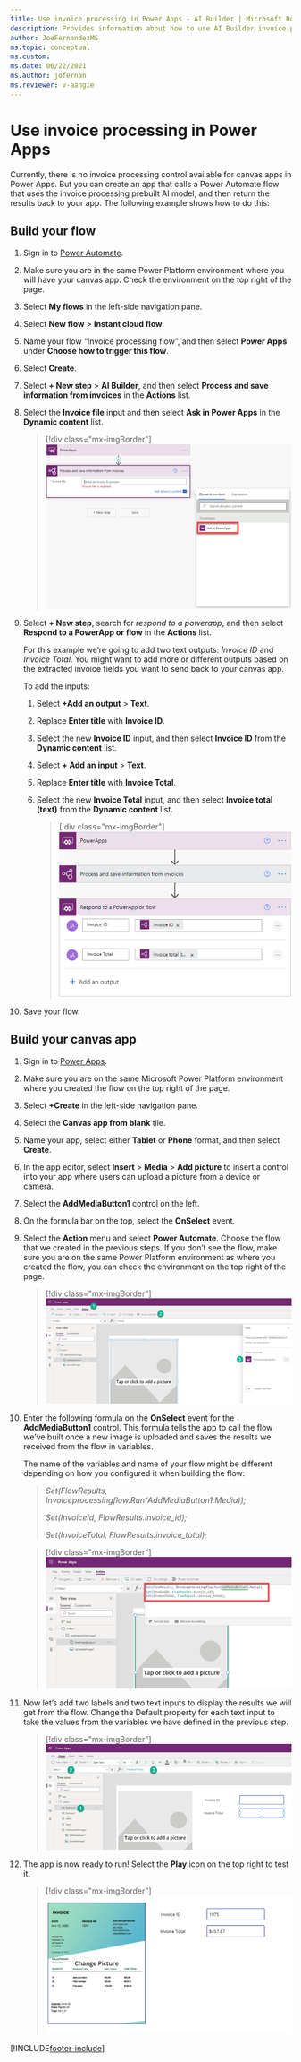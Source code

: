 ```yaml
---
title: Use invoice processing in Power Apps - AI Builder | Microsoft Docs
description: Provides information about how to use AI Builder invoice processing in Power Apps.
author: JoeFernandezMS
ms.topic: conceptual
ms.custom: 
ms.date: 06/22/2021
ms.author: jofernan
ms.reviewer: v-aangie
---
```


# Use invoice processing in Power Apps

Currently, there is no invoice processing control available for canvas apps in Power Apps. But you can create an app that calls a Power Automate flow that uses the invoice processing prebuilt AI model, and then return the results back to your app. The following example shows how to do this:

## Build your flow

1. Sign in to [Power Automate](https://flow.microsoft.com).

1. Make sure you are in the same Power Platform environment where you will have your canvas app. Check the environment on the top right of the page.

1. Select **My flows** in the left-side navigation pane.

1. Select **New flow** > **Instant cloud flow**.

1. Name your flow “Invoice processing flow”, and then select **Power Apps** under **Choose how to trigger this flow**.

1. Select **Create**.

1. Select **+ New step** > **AI Builder**, and then select **Process and save information from invoices** in the **Actions** list.

1. Select the **Invoice file** input and then select **Ask in Power Apps** in the **Dynamic content** list.

   > [!div class="mx-imgBorder"]
   > ![Process and save information.](media/flow-process-and-save.png "Choose dynamic content")

1. Select **+ New step**, search for *respond to a powerapp*, and then select **Respond to a PowerApp or flow** in the **Actions** list.

   For this example we’re going to add two text outputs: *Invoice ID* and *Invoice Total*. You might want to add more or different outputs based on the extracted invoice fields you want to send back to your canvas app.

   To add the inputs:

   1. Select **+Add an output** > **Text**. 

   1. Replace **Enter title** with **Invoice ID**.

   1. Select the new **Invoice ID** input, and then select **Invoice ID** from the **Dynamic content** list.

   1. Select **+ Add an input** > **Text**.

   1. Replace **Enter title** with **Invoice Total**.

   1. Select the new **Invoice Total** input, and then select **Invoice total (text)** from the **Dynamic content** list.

      > [!div class="mx-imgBorder"]
      > ![Respond to a Power App tile.](media/flow-respond-to-power-app.png "Configure the 'Respond to Power App' screen")

1. Save your flow.

## Build your canvas app

1. Sign in to [Power Apps](https://make.powerapps.com/). 
1. Make sure you are on the same Microsoft Power Platform environment where you created the flow on the top right of the page. 
1. Select **+Create** in the left-side navigation pane.
1. Select the **Canvas app from blank** tile. 
1. Name your app, select either **Tablet** or **Phone** format, and then select **Create**.
1. In the app editor, select **Insert** > **Media** > **Add picture** to insert a control into your app where users can upload a picture from a device or camera.
1. Select the **AddMediaButton1** control on the left. 
1. On the formula bar on the top, select the **OnSelect** event.


1. Select the **Action** menu and select **Power Automate**. Choose the flow that we created in the previous steps. If you don’t see the flow, make sure you are on the same Power Platform environment as where you created the flow, you can check the environment on the top right of the page.
   > [!div class="mx-imgBorder"]
   > ![Action menu.](media/canvas-app-action-menu.png "Select the 'Action' menu")

1. Enter the following formula on the **OnSelect** event for the **AddMediaButton1** control. This formula tells the app to call the flow we’ve built once a new image is uploaded and saves the results we received from the flow in variables.

   The name of the variables and name of your flow might be different depending on how you configured it when building the flow:

   > *Set(FlowResults, Invoiceprocessingflow.Run(AddMediaButton1.Media));*
   >
   > *Set(InvoiceId, FlowResults.invoice_id);*
   >
   > *Set(InvoiceTotal, FlowResults.invoice_total);*

   > [!div class="mx-imgBorder"]
   > ![Formula menu.](media/canvas-app-formula.png "Enter the formula")

1. Now let’s add two labels and two text inputs to display the results we will get from the flow. Change the Default property for each text input to take the values from the variables we have defined in the previous step.
   > [!div class="mx-imgBorder"]
   > ![Add labels and text inputs.](media/canvas-app-add-labels.png "Add two labels and two text inputs")

1. The app is now ready to run! Select the **Play** icon on the top right to test it.
   > [!div class="mx-imgBorder"]
   > ![Finished app.](media/canvas-app-done.png "Finished app screen")


[!INCLUDE[footer-include](includes/footer-banner.md)]